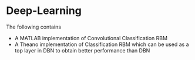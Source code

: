 # Deep-Learning

The following contains
 - A MATLAB implementation of Convolutional Classification RBM
 - A Theano implementation of Classification RBM which can be used as 
   a top layer in DBN to obtain better performance than DBN